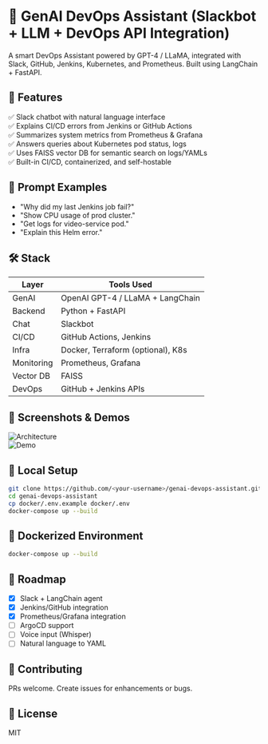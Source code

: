 # 🤖 GenAI DevOps Assistant (Slackbot + LLM + DevOps API Integration)

A smart DevOps Assistant powered by GPT-4 / LLaMA, integrated with Slack, GitHub, Jenkins, Kubernetes, and Prometheus. Built using LangChain + FastAPI.

## 🚀 Features

✅ Slack chatbot with natural language interface  
✅ Explains CI/CD errors from Jenkins or GitHub Actions  
✅ Summarizes system metrics from Prometheus & Grafana  
✅ Answers queries about Kubernetes pod status, logs  
✅ Uses FAISS vector DB for semantic search on logs/YAMLs  
✅ Built-in CI/CD, containerized, and self-hostable  

## 🧠 Prompt Examples

- "Why did my last Jenkins job fail?"
- "Show CPU usage of prod cluster."
- "Get logs for video-service pod."
- "Explain this Helm error."

## 🛠️ Stack

| Layer      | Tools Used |
|------------|------------|
| GenAI      | OpenAI GPT-4 / LLaMA + LangChain |
| Backend    | Python + FastAPI |
| Chat       | Slackbot |
| CI/CD      | GitHub Actions, Jenkins |
| Infra      | Docker, Terraform (optional), K8s |
| Monitoring | Prometheus, Grafana |
| Vector DB  | FAISS |
| DevOps     | GitHub + Jenkins APIs |

## 📸 Screenshots & Demos

![Architecture](docs/architecture.png)  
![Demo](docs/demo.gif)

## 🧪 Local Setup

```bash
git clone https://github.com/<your-username>/genai-devops-assistant.git
cd genai-devops-assistant
cp docker/.env.example docker/.env
docker-compose up --build
```

## 🐳 Dockerized Environment

```bash
docker-compose up --build
```

## 🚧 Roadmap

- [x] Slack + LangChain agent
- [x] Jenkins/GitHub integration
- [x] Prometheus/Grafana integration
- [ ] ArgoCD support
- [ ] Voice input (Whisper)
- [ ] Natural language to YAML

## 🤝 Contributing

PRs welcome. Create issues for enhancements or bugs.

## 📄 License

MIT
